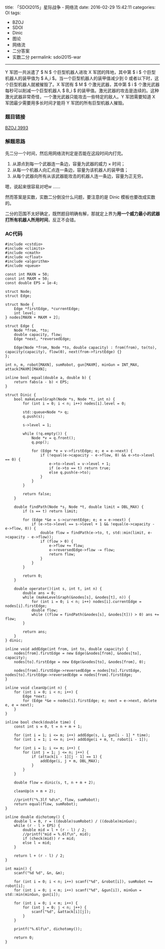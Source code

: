 title: 「SDOI2015」星际战争 - 网络流
date: 2016-02-29 15:42:11
categories: OI
tags:
  - BZOJ
  - SDOI
  - Dinic
  - 图论
  - 网络流
  - 二分答案
  - 实数二分
permalink: sdoi2015-war
---

Y 军团一共派遣了 $ N $ 个巨型机器人进攻 X 军团的阵地，其中第 $ i $ 个巨型机器人的装甲值为 $ A_i $。当一个巨型机器人的装甲值减少到 0 或者以下时，这个巨型机器人就被摧毁了。X 军团有 $ M $ 个激光武器，其中第 $ i $ 个激光武器每秒可以削减一个巨型机器人 $ B_i $ 的装甲值。激光武器的攻击是连续的。这种激光武器非常奇怪，一个激光武器只能攻击一些特定的敌人。Y 军团需要知道 X 军团最少需要用多长时间才能将 Y 军团的所有巨型机器人摧毁。

<!-- more -->

### 题目链接
[BZOJ 3993](http://www.lydsy.com/JudgeOnline/problem.php?id=3993)

### 解题思路
先二分一个时间，然后用网络流判定是否能在这段时间内打完。

1. 从源点到每一个武器连一条边，容量为武器的威力 × 时间；
2. 从每一个机器人向汇点连一条边，容量为该机器人的装甲值；
3. 从每个武器向所有从该武器能攻击的机器人连一条边，容量为正无穷。

嗯，说起来很容易对吧w ……

然而答案是实数，实数二分倒没什么问题，要注意的是 Dinic 模板也要改成实数的。

二分的范围不太好确定，既然题目明确有解，那就定上界为**用一个威力最小的武器打所有机器人所用时间**，反正不会错。

### AC代码
<!-- c++ -->
```
#include <cstdio>
#include <climits>
#include <cmath>
#include <cfloat>
#include <algorithm>
#include <queue>
 
const int MAXN = 50;
const int MAXM = 50;
const double EPS = 1e-4;
 
struct Node;
struct Edge;
 
struct Node {
	Edge *firstEdge, *currentEdge;
	int level;
} nodes[MAXN + MAXM + 2];
 
struct Edge {
	Node *from, *to;
	double capacity, flow;
	Edge *next, *reversedEdge;
 
	Edge(Node *from, Node *to, double capacity) : from(from), to(to), capacity(capacity), flow(0), next(from->firstEdge) {}
};
 
int n, m, robot[MAXN], sumRobot, gun[MAXM], minGun = INT_MAX, attack[MAXM][MAXN];
 
inline bool equal(double a, double b) {
	return fabs(a - b) < EPS;
}
 
struct Dinic {
	bool makeLevelGraph(Node *s, Node *t, int n) {
		for (int i = 0; i < n; i++) nodes[i].level = 0;
 
		std::queue<Node *> q;
		q.push(s);
 
		s->level = 1;
		 
		while (!q.empty()) {
			Node *v = q.front();
			q.pop();
 
			for (Edge *e = v->firstEdge; e; e = e->next) {
				if (!equal(e->capacity - e->flow, 0) && e->to->level == 0) {
					e->to->level = v->level + 1;
					if (e->to == t) return true;
					else q.push(e->to);
				}
			}
		}
 
		return false;
	}
 
	double findPath(Node *s, Node *t, double limit = DBL_MAX) {
		if (s == t) return limit;
 
		for (Edge *&e = s->currentEdge; e; e = e->next) {
			if (e->to->level == s->level + 1 && !equal(e->capacity - e->flow, 0)) {
				double flow = findPath(e->to, t, std::min(limit, e->capacity - e->flow));
				if (flow > 0) {
					e->flow += flow;
					e->reversedEdge->flow -= flow;
					return flow;
				}
			}
		}
 
		return 0;
	}
 
	double operator()(int s, int t, int n) {
		double ans = 0;
		while (makeLevelGraph(&nodes[s], &nodes[t], n)) {
			for (int i = 0; i < n; i++) nodes[i].currentEdge = nodes[i].firstEdge;
			double flow;
			while ((flow = findPath(&nodes[s], &nodes[t])) > 0) ans += flow;
		}
 
		return ans;
	}
} dinic;
 
inline void addEdge(int from, int to, double capacity) {
	nodes[from].firstEdge = new Edge(&nodes[from], &nodes[to], capacity);
	nodes[to].firstEdge = new Edge(&nodes[to], &nodes[from], 0);
 
	nodes[from].firstEdge->reversedEdge = nodes[to].firstEdge, nodes[to].firstEdge->reversedEdge = nodes[from].firstEdge;
}
 
inline void cleanUp(int n) {
	for (int i = 0; i < n; i++) {
		Edge *next;
		for (Edge *&e = nodes[i].firstEdge; e; next = e->next, delete e, e = next);
	}
}
 
inline bool check(double time) {
	const int s = 0, t = n + m + 1;
 
	for (int i = 1; i <= m; i++) addEdge(s, i, gun[i - 1] * time);
	for (int i = 1; i <= n; i++) addEdge(i + m, t, robot[i - 1]);
 
	for (int i = 1; i <= m; i++) {
		for (int j = 1; j <= n; j++) {
			if (attack[i - 1][j - 1] == 1) {
				addEdge(i, j + m, DBL_MAX);
			}
		}
	}
 
	double flow = dinic(s, t, n + m + 2);
 
	cleanUp(n + m + 2);
 
	//printf("%.3lf %d\n", flow, sumRobot);
	return equal(flow, sumRobot);
}
 
inline double dichotomy() {
	double l = 0, r = ((double)sumRobot) / ((double)minGun);
	while (r - l > EPS) {
		double mid = l + (r - l) / 2;
		//printf("mid = %.6lf\n", mid);
		if (check(mid)) r = mid;
		else l = mid;
	}
 
	return l + (r - l) / 2;
}
 
int main() {
	scanf("%d %d", &n, &m);
 
	for (int i = 0; i < n; i++) scanf("%d", &robot[i]), sumRobot += robot[i];
	for (int i = 0; i < m; i++) scanf("%d", &gun[i]), minGun = std::min(minGun, gun[i]);
 
	for (int i = 0; i < m; i++) {
		for (int j = 0; j < n; j++) {
			scanf("%d", &attack[i][j]);
		}
	}
 
	printf("%.6lf\n", dichotomy());
 
	return 0;
}
```
